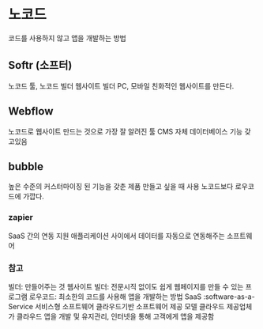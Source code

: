# 노코드
코드를 사용하지 않고 앱을 개발하는 방법

## Softr (소프터)
노코드 툴, 노코드 빌더
웹사이트 빌더
PC,  모바일 친화적인 웹사이트를 만든다.

## Webflow
노코드로  웹사이트 만드는 것으로 가장 잘 알려진 툴
CMS 자체 데이터베이스 기능 갖고있음

## bubble
높은 수준의 커스터마이징 된 기능을 갖춘 제품 만들고 싶을 때 사용
노코드보다 로우코드에 가깝다.

### zapier
SaaS 간의 연동 지원
애플리케이션 사이에서 데이터를 자동으로 연동해주는 소프트웨어

### 참고
빌더: 만들어주는 것
웹사이트 빌더: 전문시직 없이도 쉽게 웹페이지를 만들 수 있는 프로그램
로우코드: 최소한의 코드를 사용해 앱을 개발하는 방법
SaaS
:software-as-a-Service
서비스형 소프트웨어
클라우드기반 소프트웨어 제공 모델
클라우드 제공업체가 클라우드 앱을 개발 및 유지관리, 인터넷을 통해 고객에게 앱을 제공함
